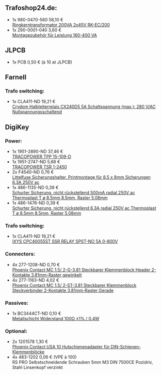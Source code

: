 ## Trafoshop24.de:
- 1x  980-0470-560    58,10 €  
  [Ringkerntransformator 200VA 2x45V RK-EC/200](https://www.trafoshop24.de/rk-transformatoren-200-va/56-ringkerntransformator-200va-2x45v-rk-ec200.html)
- 1x  290-0001-040     3,60 €  
  [Montagezubehör für Leistung 160-400 VA](https://www.trafoshop24.de/zubehor/115-montagezubehor-fur-leistung-160-400-va.html)

## JLPCB
- 1x  PCB              0,50 €  (à 10 at JLPCB)

## Farnell
### Trafo switching:
- 1x  CLA411-ND       19,21 €  
  [Crydom Halbleiterrelais CX240D5 5A Schaltspannung (max.): 280 V/AC Nullspannungsschaltend](https://www.voelkner.de/products/154687/Crydom-Halbleiterrelais-CX240D5-5A-Schaltspannung-max.-280-V-AC-Nullspannungsschaltend-1St..html)


## DigiKey
### Power:
- 1x  1951-2890-ND    37,46 €  
  [TRACOPOWER TPP 15-109-D](https://www.digikey.de/de/products/detail/traco-power/TPP-15-109-D/9565879)
- 1x  1951-2747-ND     5,68 €  
  [TRACOPOWER TSR 1-2450](https://www.digikey.de/de/products/detail/traco-power/TSR-1-2450/9383780)
- 2x  F4540-ND         0,76 €  
  [Littelfuse Sicherungshalter, Printmontage für 8.5 x 8mm Sicherungen 6.3A 250V ac](https://www.digikey.de/de/products/detail/littelfuse-inc/55900000001/2515940)
- 1x  486-1135-ND      0,39 €  
  [Schurter Sicherung, nicht rückstellend 500mA radial 250V ac Thermoplast T ø 8.5mm 8.5mm, Raster 5.08mm](https://www.digikey.de/de/products/detail/schurter-inc/0034-6612/1522934)
- 1x  486-1476-ND      0,39 €  
  [Schurter Sicherung, nicht rückstellend 6.3A radial 250V ac Thermoplast T ø 8.5mm 8.5mm, Raster 5.08mm](https://www.digikey.de/de/products/detail/schurter-inc/0034-6623/1730522)
### Trafo switching:
- 1x  CLA411-ND       19,21 €  
  [IXYS CPC40055ST SSR RELAY SPST-NO 5A 0-800V](https://www.digikey.de/de/products/detail/ixys-integrated-circuits-division/CPC40055ST/4785448)
### Connectors:
- 4x  277-1208-ND      0,70 €  
  [Phoenix Contact MC 1.5/ 2-G-3.81 Steckbarer Klemmenblock Header 2-Kontakte 3.81mm-Raster gewinkelt](https://www.digikey.de/de/products/detail/phoenix-contact/1803277/260574)
- 4x  277-1163-ND      4,02 €  
  [Phoenix Contact MC 1.5/ 2-ST-3.81 Steckbarer Klemmenblock Steckverbinder 2-Kontakte 3.81mm-Raster Gerade](https://www.digikey.de/de/products/detail/phoenix-contact/1803578/260529)
### Passives:
- 1x  BC3444CT-ND      0,10 €  
  [Metallschicht Widerstand 100Ω ±1% / 0.4W](https://www.digikey.de/de/products/detail/vishay-beyschlag-draloric-bc-components/MBA02040C1000FCT00/5062182)


### Optional:
- 2x  1201578         1,30 €  
  [Phoenix Contact USA 10 Hutschienenadapter für DIN-Schienen-Klemmenblöcke](https://www.digikey.de/de/products/detail/phoenix-contact/1201578/290934)
- 4x  483-1202        0,06 €  (VPE à 100)  
  RS PRO Selbstschneidende Schrauben 5mm M3 DIN 7500CE Pozidriv, Stahl Linsenkopf verzinkt